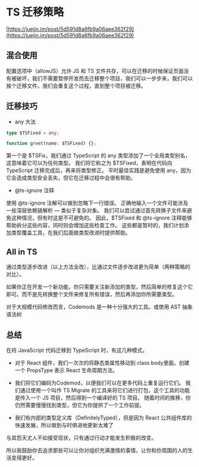 # TS 迁移策略

[https://juejin.im/post/5d591d8a6fb9a06aee362f29](https://juejin.im/post/5d591d8a6fb9a06aee362f29)

## 混合使用

配置选项中（allowJS）允许 JS 和 TS 文件共存，可以在迁移的时候保证页面没有被破坏，我们不需要暂停开发而去迁移整个项目，我们可以一步步来，我们可以挨个迁移文件。我们会重复这个过程，直到整个项目被迁移。

## 迁移技巧

- any 大法

```typescript
type $TSFixed = any;

function greet(name: $TSFixed) {};
```

第一个是 $TSFix，我们通过 TypeScript 的 any 类型添加了一个全局类型别名，这意味着它可以为任何类型。
我们将它称之为 $TSFixed，表明在代码向 TypeScript 迁移完成后，再来将类型修正。
平时最佳实践是避免使用 any，因为它会造成类型安全丢失，但它在迁移过程中会很有帮助。

- @ts-ignore 注释

使用 @ts-ignore 注解可以做到忽略下一行错误。
正确地输入一个文件可能涉及一些深层依赖链解析 — 类似于复杂对象。
我们可以尝试通过首先转换子文件来避免这种情况，但有时这是不可避免的。
因此，$TSFixed 和 @ts-ignore 注释能够帮助拆分这些内容，同时则会增加这些检查工作。
这些都是暂时的，我们计划添加类型覆盖工具，在我们后面做类型改进时提供帮助。

## All in TS

通过类型逐步改进（以上方法全改），比通过文件逐步改进更为简单（两种策略的对比）。

如果你正在开发一个新功能，你只需要关注新添加的类型，然后简单的修复这个它即可。而不是先转换整个文件来修复所有错误，然后再添加你所需要类型。

对于大规模代码修改而言，Codemods 是一种十分强大的工具。或使用 AST 抽象语法树

## 总结

在将 JavaScript 代码迁移到 TypeScript 时，有这几种模式。

- 对于 React 组件，我们一次次的将静态类属性移动到 class body里面。创建一个 PropsType 表示 React 生命周期方法。

- 我们将它们编码为Codemod，以便我们可以在更多代码上重复运行它们。
我们通过使用一个叫作 TS Migrate 的工具来将它们进行打包，这个工具的功能是传入一个 JS 项目，然后得到一个编译好的 TS 项目。
随着时间的推移，你仍然需要慢慢找到类型，但它为你提供了一个工作前提。

- 我们有内部的类型定义库（DefinitelyTyped），但是因为 React 公共组件库的快速发展，所以做到与时俱进地更新太难了

与其怨天尤人不如接受现状，只有通过行动才能发生积极的改变。

所以我鼓励你去追求那些可以让你对组织充满激情的事情，让你和你周围的人的生活变得更好。

